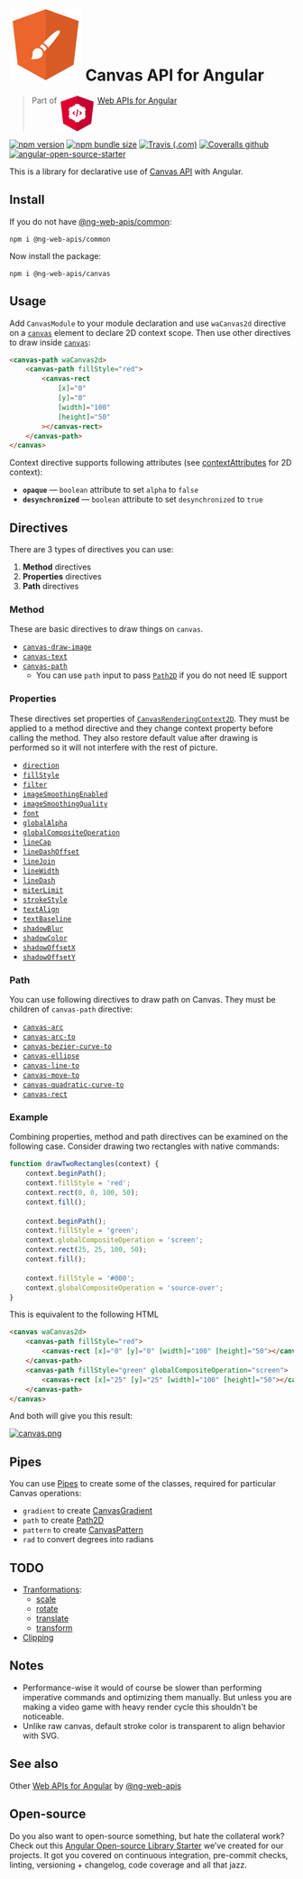 # ![ng-web-apis logo](projects/demo/src/assets/logo.svg) Canvas API for Angular

> Part of <img src="projects/demo/src/assets/web-api.svg" align="top"> [Web APIs for Angular](https://ng-web-apis.github.io/)

[![npm version](https://img.shields.io/npm/v/@ng-web-apis/canvas.svg)](https://npmjs.com/package/@ng-web-apis/canvas)
[![npm bundle size](https://img.shields.io/bundlephobia/minzip/@ng-web-apis/canvas)](https://bundlephobia.com/result?p=@ng-web-apis/canvas)
[![Travis (.com)](https://img.shields.io/travis/com/ng-web-apis/canvas)](https://travis-ci.com/ng-web-apis/canvas)
[![Coveralls github](https://img.shields.io/coveralls/github/ng-web-apis/canvas)](https://coveralls.io/github/ng-web-apis/canvas?branch=master)
[![angular-open-source-starter](https://img.shields.io/badge/made%20with-angular--open--source--starter-d81676?logo=angular)](https://github.com/TinkoffCreditSystems/angular-open-source-starter)

This is a library for declarative use of
[Canvas API](https://developer.mozilla.org/en-US/docs/Web/API/Canvas_API) with Angular.

## Install

If you do not have [@ng-web-apis/common](https://github.com/ng-web-apis/common):

```
npm i @ng-web-apis/common
```

Now install the package:

```
npm i @ng-web-apis/canvas
```

## Usage

Add `CanvasModule` to your module declaration and use `waCanvas2d` directive
on a [`canvas`](https://developer.mozilla.org/en-US/docs/Web/HTML/Element/canvas)
element to declare 2D context scope. Then use other directives to draw inside
[`canvas`](https://developer.mozilla.org/en-US/docs/Web/HTML/Element/canvas):

```html
<canvas-path waCanvas2d>
    <canvas-path fillStyle="red">
        <canvas-rect
            [x]="0"
            [y]="0"
            [width]="100"
            [height]="50"
        ></canvas-rect>
    </canvas-path>
</canvas>
```

Context directive supports following attributes
(see [contextAttributes](https://developer.mozilla.org/en-US/docs/Web/API/HTMLCanvasElement/getContext) for 2D context):

-   **`opaque`** — `boolean` attribute to set `alpha` to `false`
-   **`desynchronized`** — `boolean` attribute to set `desynchronized` to `true`

## Directives

There are 3 types of directives you can use:

1. **Method** directives
2. **Properties** directives
3. **Path** directives

### Method

These are basic directives to draw things on `canvas`.

-   [`canvas-draw-image`](https://developer.mozilla.org/en-US/docs/Web/API/CanvasRenderingContext2D/drawImage)
-   [`canvas-text`](https://developer.mozilla.org/en-US/docs/Web/API/Canvas_API/Tutorial/Drawing_text)
-   [`canvas-path`](https://developer.mozilla.org/en-US/docs/Web/API/Canvas_API/Tutorial/Drawing_shapes)
    -   You can use `path` input to pass [`Path2D`](https://developer.mozilla.org/en-US/docs/Web/API/Path2D)
        if you do not need IE support

### Properties

These directives set properties of [`CanvasRenderingContext2D`](https://developer.mozilla.org/en-US/docs/Web/API/CanvasRenderingContext2D).
They must be applied to a method directive and they change context property before calling the method.
They also restore default value after drawing is performed so it will not interfere with the rest of picture.

-   [`direction`](https://developer.mozilla.org/en-US/docs/Web/API/CanvasRenderingContext2D/direction)
-   [`fillStyle`](https://developer.mozilla.org/en-US/docs/Web/API/CanvasRenderingContext2D/fillStyle)
-   [`filter`](https://developer.mozilla.org/en-US/docs/Web/API/CanvasRenderingContext2D/filter)
-   [`imageSmoothingEnabled`](https://developer.mozilla.org/en-US/docs/Web/API/CanvasRenderingContext2D/imageSmoothingEnabled)
-   [`imageSmoothingQuality`](https://developer.mozilla.org/en-US/docs/Web/API/CanvasRenderingContext2D/imageSmoothingQuality)
-   [`font`](https://developer.mozilla.org/en-US/docs/Web/API/CanvasRenderingContext2D/font)
-   [`globalAlpha`](https://developer.mozilla.org/en-US/docs/Web/API/CanvasRenderingContext2D/globalAlpha)
-   [`globalCompositeOperation`](https://developer.mozilla.org/en-US/docs/Web/API/CanvasRenderingContext2D/globalCompositeOperation)
-   [`lineCap`](https://developer.mozilla.org/en-US/docs/Web/API/CanvasRenderingContext2D/lineCap)
-   [`lineDashOffset`](https://developer.mozilla.org/en-US/docs/Web/API/CanvasRenderingContext2D/lineDashOffset)
-   [`lineJoin`](https://developer.mozilla.org/en-US/docs/Web/API/CanvasRenderingContext2D/lineJoin)
-   [`lineWidth`](https://developer.mozilla.org/en-US/docs/Web/API/CanvasRenderingContext2D/lineWidth)
-   [`lineDash`](https://developer.mozilla.org/en-US/docs/Web/API/CanvasRenderingContext2D/setLineDash)
-   [`miterLimit`](https://developer.mozilla.org/en-US/docs/Web/API/CanvasRenderingContext2D/miterLimit)
-   [`strokeStyle`](https://developer.mozilla.org/en-US/docs/Web/API/CanvasRenderingContext2D/strokeStyle)
-   [`textAlign`](https://developer.mozilla.org/en-US/docs/Web/API/CanvasRenderingContext2D/textAlign)
-   [`textBaseline`](https://developer.mozilla.org/en-US/docs/Web/API/CanvasRenderingContext2D/textBaseline)
-   [`shadowBlur`](https://developer.mozilla.org/en-US/docs/Web/API/CanvasRenderingContext2D/shadowBlur)
-   [`shadowColor`](https://developer.mozilla.org/en-US/docs/Web/API/CanvasRenderingContext2D/shadowColor)
-   [`shadowOffsetX`](https://developer.mozilla.org/en-US/docs/Web/API/CanvasRenderingContext2D/shadowOffsetX)
-   [`shadowOffsetY`](https://developer.mozilla.org/en-US/docs/Web/API/CanvasRenderingContext2D/shadowOffsetY)

### Path

You can use following directives to draw path on Canvas.
They must be children of `canvas-path` directive:

-   [`canvas-arc`](https://developer.mozilla.org/en-US/docs/Web/API/CanvasRenderingContext2D/arc)
-   [`canvas-arc-to`](https://developer.mozilla.org/en-US/docs/Web/API/CanvasRenderingContext2D/arcTo)
-   [`canvas-bezier-curve-to`](https://developer.mozilla.org/en-US/docs/Web/API/CanvasRenderingContext2D/bezierCurveTo)
-   [`canvas-ellipse`](https://developer.mozilla.org/en-US/docs/Web/API/CanvasRenderingContext2D/ellipse)
-   [`canvas-line-to`](https://developer.mozilla.org/en-US/docs/Web/API/CanvasRenderingContext2D/lineTo)
-   [`canvas-move-to`](https://developer.mozilla.org/en-US/docs/Web/API/CanvasRenderingContext2D/moveTo)
-   [`canvas-quadratic-curve-to`](https://developer.mozilla.org/en-US/docs/Web/API/CanvasRenderingContext2D/quadraticCurveTo)
-   [`canvas-rect`](https://developer.mozilla.org/en-US/docs/Web/API/CanvasRenderingContext2D/rect)

### Example

Combining properties, method and path directives can be examined on the following case.
Consider drawing two rectangles with native commands:

```javascript
function drawTwoRectangles(context) {
    context.beginPath();
    context.fillStyle = 'red';
    context.rect(0, 0, 100, 50);
    context.fill();

    context.beginPath();
    context.fillStyle = 'green';
    context.globalCompositeOperation = 'screen';
    context.rect(25, 25, 100, 50);
    context.fill();

    context.fillStyle = '#000';
    context.globalCompositeOperation = 'source-over';
}
```

This is equivalent to the following HTML

```html
<canvas waCanvas2d>
    <canvas-path fillStyle="red">
        <canvas-rect [x]="0" [y]="0" [width]="100" [height]="50"></canvas-rect>
    </canvas-path>
    <canvas-path fillStyle="green" globalCompositeOperation="screen">
        <canvas-rect [x]="25" [y]="25" [width]="100" [height]="50"></canvas-rect>
    </canvas-path>
</canvas>
```

And both will give you this result:

[![canvas.png](https://i.postimg.cc/MZf2XV83/canvas.png)](https://postimg.cc/7b4QWChS)

## Pipes

You can use [Pipes](https://angular.io/guide/pipes) to create some of the
classes, required for particular Canvas operations:

-   `gradient` to create [CanvasGradient](https://developer.mozilla.org/en-US/docs/Web/API/CanvasGradient)
-   `path` to create [Path2D](https://developer.mozilla.org/en-US/docs/Web/API/Path2D)
-   `pattern` to create [CanvasPattern](https://developer.mozilla.org/en-US/docs/Web/API/CanvasPattern)
-   `rad` to convert degrees into radians

## TODO

-   [Tranformations](https://developer.mozilla.org/en-US/docs/Web/API/Canvas_API/Tutorial/Transformations):
    -   [scale](https://developer.mozilla.org/en-US/docs/Web/API/CanvasRenderingContext2D/scale)
    -   [rotate](https://developer.mozilla.org/en-US/docs/Web/API/CanvasRenderingContext2D/rotate)
    -   [translate](https://developer.mozilla.org/en-US/docs/Web/API/CanvasRenderingContext2D/translate)
    -   [transform](https://developer.mozilla.org/en-US/docs/Web/API/CanvasRenderingContext2D/transform)
-   [Clipping](https://developer.mozilla.org/en-US/docs/Web/API/CanvasRenderingContext2D/clip)

## Notes

-   Performance-wise it would of course be slower than performing imperative commands
    and optimizing them manually. But unless you are making a video game with heavy
    render cycle this shouldn't be noticeable.
-   Unlike raw canvas, default stroke color is transparent to align behavior with SVG.

## See also

Other [Web APIs for Angular](https://ng-web-apis.github.io/) by [@ng-web-apis](https://github.com/ng-web-apis)

## Open-source

Do you also want to open-source something, but hate the collateral work?
Check out this [Angular Open-source Library Starter](https://github.com/TinkoffCreditSystems/angular-open-source-starter)
we’ve created for our projects. It got you covered on continuous integration,
pre-commit checks, linting, versioning + changelog, code coverage and all that jazz.
